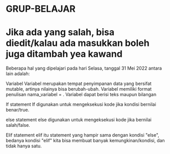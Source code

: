 # GRUP-BELAJAR
# Jika ada yang salah, bisa diedit/kalau ada masukkan boleh juga ditambah yea kawand


Beberapa hal yang dipelajari pada hari Selasa, tanggal 31 Mei 2022 antara lain adalah:

Variabel
    Variabel merupakan tempat penyimpanan data yang bersifat mutable, artinya nilainya bisa berubah-ubah. 
    Variabel memiliki format penulisan nama_variabel = <nilai>. Variabel dapat berisi teks maupun bilangan

If statement
    If digunakan untuk mengeksekusi kode jika kondisi bernilai benar/true.

else statement
    else digunakan untuk mengeksekusi kode jika bernilai salah/false.

Elif statement
    elif itu statement yang hampir sama dengan kondisi "else", bedanya kondisi "elif" kita bisa membuat banyak kemungkinan/kondisi, dan tidak hanya satu.
